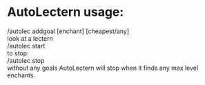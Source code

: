 # AutoLectern usage:
/autolec addgoal [enchant] [cheapest/any] <br>
look at a lectern<br>
/autolec start<br>
to stop:<br>
/autolec stop<br>
without any goals AutoLectern will stop when it finds any max level enchants.<br>
